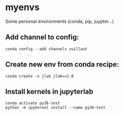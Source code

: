 # myenvs
Some personal environments (conda, pip, juypter...)

## Add channel to config:
```
conda config --add channels vuillaut
```

## Create new env from conda recipe:
```
conda create -n jlab jlab==1.0
```


## Install kernels in jupyterlab
```
conda activate py36-test
python -m ipykernel install --name py36-test
```
